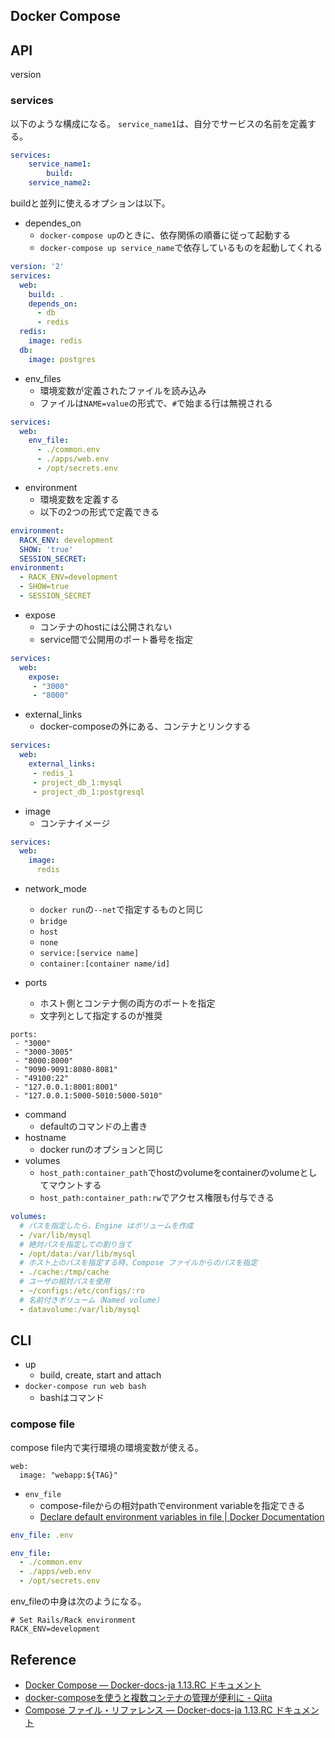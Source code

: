 ## Docker Compose

## API
version

### services
以下のような構成になる。
`service_name1`は、自分でサービスの名前を定義する。

```yaml
services:
    service_name1:
        build:
    service_name2:
```

buildと並列に使えるオプションは以下。

* dependes_on
    * `docker-compose up`のときに、依存関係の順番に従って起動する
    * `docker-compose up service_name`で依存しているものを起動してくれる

```yaml
version: '2'
services:
  web:
    build: .
    depends_on:
      - db
      - redis
  redis:
    image: redis
  db:
    image: postgres
```

* env_files
    * 環境変数が定義されたファイルを読み込み
    * ファイルは`NAME=value`の形式で、`#`で始まる行は無視される

```yaml
services:
  web:
    env_file:
      - ./common.env
      - ./apps/web.env
      - /opt/secrets.env
```

* environment
    * 環境変数を定義する
    * 以下の2つの形式で定義できる

```yaml
environment:
  RACK_ENV: development
  SHOW: 'true'
  SESSION_SECRET:
environment:
  - RACK_ENV=development
  - SHOW=true
  - SESSION_SECRET
```

* expose
    * コンテナのhostには公開されない
    * service間で公開用のポート番号を指定

```yaml
services:
  web:
    expose:
     - "3000"
     - "8000"
```

* external_links
    * docker-composeの外にある、コンテナとリンクする

```yaml
services:
  web:
    external_links:
     - redis_1
     - project_db_1:mysql
     - project_db_1:postgresql
```

* image
    * コンテナイメージ

```yaml
services:
  web:
    image:
      redis
```

* network_mode
    * `docker run`の`--net`で指定するものと同じ
    * `bridge`
    * `host`
    * `none`
    * `service:[service name]`
    * `container:[container name/id]`

* ports
    * ホスト側とコンテナ側の両方のポートを指定
    * 文字列として指定するのが推奨

```
ports:
 - "3000"
 - "3000-3005"
 - "8000:8000"
 - "9090-9091:8080-8081"
 - "49100:22"
 - "127.0.0.1:8001:8001"
 - "127.0.0.1:5000-5010:5000-5010"
```

* command
    * defaultのコマンドの上書き
* hostname
    * docker runのオプションと同じ
* volumes
    * `host_path:container_path`でhostのvolumeをcontainerのvolumeとしてマウントする
    * `host_path:container_path:rw`でアクセス権限も付与できる

```yaml
volumes:
  # パスを指定したら、Engine はボリュームを作成
  - /var/lib/mysql
  # 絶対パスを指定しての割り当て
  - /opt/data:/var/lib/mysql
  # ホスト上のパスを指定する時、Compose ファイルからのパスを指定
  - ./cache:/tmp/cache
  # ユーザの相対パスを使用
  - ~/configs:/etc/configs/:ro
  # 名前付きボリューム（Named volume）
  - datavolume:/var/lib/mysql
```

## CLI

* up
    * build, create, start and attach
* `docker-compose run web bash`
    * bashはコマンド


### compose file
compose file内で実行環境の環境変数が使える。

```
web:
  image: "webapp:${TAG}"
```

* `env_file`
    * compose-fileからの相対pathでenvironment variableを指定できる
    * [Declare default environment variables in file | Docker Documentation](https://docs.docker.com/compose/env-file/)
```yaml
env_file: .env

env_file:
  - ./common.env
  - ./apps/web.env
  - /opt/secrets.env
```

env_fileの中身は次のようになる。

```
# Set Rails/Rack environment
RACK_ENV=development
```


## Reference
* [Docker Compose — Docker-docs-ja 1.13.RC ドキュメント](http://docs.docker.jp/compose/toc.html)
* [docker-composeを使うと複数コンテナの管理が便利に - Qiita](http://qiita.com/y_hokkey/items/d51e69c6ff4015e85fce)
* [Compose ファイル・リファレンス — Docker-docs-ja 1.13.RC ドキュメント](http://docs.docker.jp/compose/compose-file.html)
